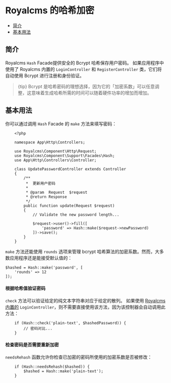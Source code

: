 # Royalcms 的哈希加密

- [简介](#introduction)
- [基本用法](#basic-usage)

<a name="introduction"></a>
## 简介

Royalcms `Hash` Facade提供安全的 Bcrypt 哈希保存用户密码。 如果应用程序中使用了 Royalcms 内置的 `LoginController` 和 `RegisterController` 类，它们将自动使用 Bcrypt 进行注册和身份验证。

> {tip} Bcrypt 是哈希密码的理想选择，因为它的「加密系数」可以任意调整，这意味着生成哈希所需的时间可以随着硬件功率的增加而增加。

<a name="basic-usage"></a>
## 基本用法

你可以通过调用 `Hash` Facade 的 `make` 方法来填写密码：
```
    <?php
    
    namespace App\Http\Controllers;
    
    use Royalcms\Component\Http\Request;
    use Royalcms\Component\Support\Facades\Hash;
    use App\Http\Controllers\Controller;
    
    class UpdatePasswordController extends Controller
    {
        /**
         *  更新用户密码
         *
         * @param  Request  $request
         * @return Response
         */
        public function update(Request $request)
        {
            // Validate the new password length...
    
            $request->user()->fill([
                'password' => Hash::make($request->newPassword)
            ])->save();
        }
    }
```
`make` 方法还能使用 `rounds` 选项来管理 bcrypt 哈希算法的加密系数。然而，大多数应用程序还是能接受默认值的：

```
$hashed = Hash::make('password', [
    'rounds' => 12
]);
```

#### 根据哈希值验证密码

`check` 方法可以验证给定的纯文本字符串对应于给定的散列。 如果使用 [Royalcms 内置的](/docs/authentication) `LoginController`，则不需要直接使用该方法，因为该控制器会自动调用此方法：
```
    if (Hash::check('plain-text', $hashedPassword)) {
        // 密码对比...
    }
```
#### 检查密码是否需要重新加密

`needsRehash` 函数允许你检查已加密的密码所使用的加密系数是否被修改：
```
    if (Hash::needsRehash($hashed)) {
        $hashed = Hash::make('plain-text');
    }
```